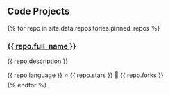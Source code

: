 ## Code Projects

<div id="github-repos" 
     data-config='{
         "github_username": "wxj630",
         "max_repos": 6,
         "show_forks": false,
         "exclude_repos": []
     }'>
    <!-- Loading repositories... -->
</div>

<script>
window.manualRepositories = [
    {% for repo in site.data.repositories.pinned_repos %}
    {
        name: "{{ repo.name }}",
        full_name: "{{ repo.full_name }}",
        description: "{{ repo.description }}",
        url: "{{ repo.url }}",
        language: "{{ repo.language }}",
        stars: {{ repo.stars }},
        forks: {{ repo.forks }},
        is_pinned: {{ repo.is_pinned }}
    }{% unless forloop.last %},{% endunless %}
    {% endfor %}
];
</script>

<noscript>
    <div class="repo-grid">
        {% for repo in site.data.repositories.pinned_repos %}
        <div class="repo-card">
            <h3><a href="{{ repo.url }}" target="_blank">{{ repo.full_name }}</a></h3>
            <p>{{ repo.description }}</p>
            <div class="repo-meta">
                <span class="language">{{ repo.language }}</span>
                <span class="stars">⭐ {{ repo.stars }}</span>
                <span class="forks">🍴 {{ repo.forks }}</span>
            </div>
        </div>
        {% endfor %}
    </div>
</noscript>